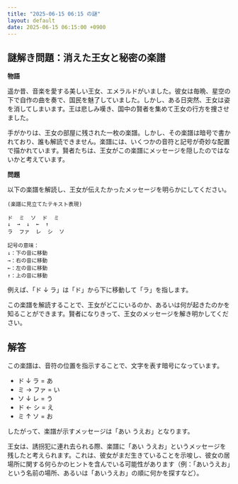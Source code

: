 ```yaml
---
title: "2025-06-15 06:15 の謎"
layout: default
date: 2025-06-15 06:15:00 +0900
---
```

## 謎解き問題：消えた王女と秘密の楽譜

**物語**

遥か昔、音楽を愛する美しい王女、エメラルドがいました。彼女は毎晩、星空の下で自作の曲を奏で、国民を魅了していました。しかし、ある日突然、王女は姿を消してしまいます。王は悲しみ嘆き、国中の賢者を集めて王女の行方を捜させました。

手がかりは、王女の部屋に残された一枚の楽譜。しかし、その楽譜は暗号で書かれており、誰も解読できません。楽譜には、いくつかの音符と記号が奇妙な配置で描かれています。賢者たちは、王女がこの楽譜にメッセージを隠したのではないかと考えています。

**問題**

以下の楽譜を解読し、王女が伝えたかったメッセージを明らかにしてください。

```
(楽譜に見立てたテキスト表現)

ド  ミ  ソ  ド  ミ
↓  →  ↓  ←  ↑
ラ  ファ  レ  シ  ソ

記号の意味：
↓：下の音に移動
→：右の音に移動
←：左の音に移動
↑：上の音に移動
```

例えば、「ド ↓ ラ」は「ド」から下に移動して「ラ」を指します。

この楽譜を解読することで、王女がどこにいるのか、あるいは何が起きたのかを知ることができます。賢者になりきって、王女のメッセージを解き明かしてください。

## 解答

この楽譜は、音符の位置を指示することで、文字を表す暗号になっています。

*   ド ↓ ラ = あ
*   ミ → ファ = い
*   ソ ↓ レ = う
*   ド ← シ = え
*   ミ ↑ ソ = お

したがって、楽譜が示すメッセージは「あい うえお」となります。

王女は、誘拐犯に連れ去られる際、楽譜に「あい うえお」というメッセージを残したと考えられます。これは、彼女がまだ生きていることを示唆し、彼女の居場所に関する何らかのヒントを含んでいる可能性があります（例：「あいうえお」という名前の場所、あるいは「あいうえお」の順に何かを探すなど）。
